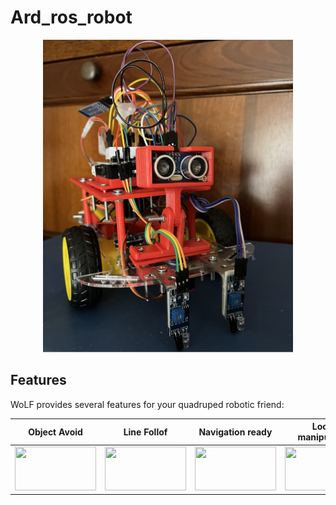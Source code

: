 # Ard_ros_robot

<div align="center">
  <img src="images/Robot.png"  width="400" height="500" /> 
</div>

## Features

WoLF provides several features for your quadruped robotic friend:

<div align="center">

|  Object Avoid |  Line Follof | Navigation ready  | Loco-manipulation  | Multi robot  |
|:-:|:-:|:-:|:-:|:-:|
|  <img src="docs/push_recovery.gif" width="130" height="70" /> |   <img src="docs/step_reflex.gif" width="130" height="70" />  | <img src="docs/spot_navigation.gif" width="130" height="70" />  | <img src="docs/spot_arm.gif" width="130" height="70" />  | <img src="docs/robots.png" width="120" height="70" />  |

</div>
